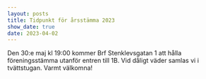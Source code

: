 ```yaml
---
layout: posts
title: Tidpunkt för årsstämma 2023
show_date: true
date: 2023-04-02
---
```

Den 30:e maj kl 19:00 kommer Brf Stenklevsgatan 1 att hålla föreningsstämma utanför entren till 1B. Vid dåligt väder samlas vi i tvättstugan. Varmt välkomna!